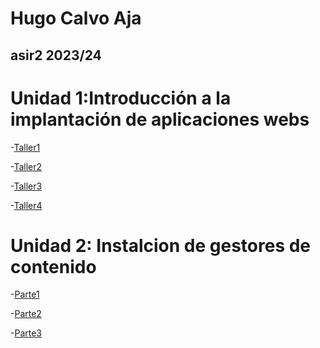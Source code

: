 # Hugo Calvo Aja
## asir2 2023/24
# Unidad 1:Introducción a la implantación de aplicaciones webs
-[Taller1](https://github.com/vNoxpe/prueba_HugoCalvo/blob/main/taller1.md)

-[Taller2](https://github.com/vNoxpe/prueba_HugoCalvo/blob/main/taller2.md)

-[Taller3](https://github.com/vNoxpe/prueba_HugoCalvo/blob/main/taller3.md)

-[Taller4](https://github.com/vNoxpe/prueba_HugoCalvo/blob/main/taller4.md)
# Unidad 2: Instalcion de gestores de contenido

-[Parte1]()

-[Parte2]()

-[Parte3]()
